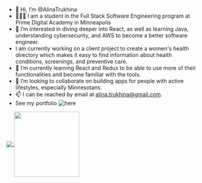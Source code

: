- 👋 Hi, I’m @AlinaTrukhina
- 🧑🏼‍💻 I am a student in the Full Stack Software Engineering program at Prime Digital Academy in Minneapolis
- 👀 I’m interested in diving deeper into React, as well as learning Java, understanding cybersecurity, and AWS to become a better software engineer.
- I am currently working on a client project to create a women's health directory which makes it easy to find information about health conditions, screenings, and preventive care.
- 🌱 I’m currently learning React and Redux to be able to use more of their functionalities and become familiar with the tools.
- 💞️ I’m looking to collaborate on building apps for people with active lifestyles, especially Minnesotans.
- 📫 I can be reached by email at alina.trukhina@gmail.com.
- See my portfolio ![here](https://alina-trukhina-portfolio.vercel.app/)

<!---
AlinaTrukhina/AlinaTrukhina is a ✨ special ✨ repository because its `README.md` (this file) appears on your GitHub profile.
You can click the Preview link to take a look at your changes.
--->
<!-- [![Alina's GitHub stats](https://github-readme-stats.vercel.app/api?username=AlinaTrukhina&hide=issues&show_icons=true&theme=tokyonight)](https://github.com/AlinaTrukhina/github-readme-stats) 

[![Top Languages](https://github-readme-stats.vercel.app/api/top-langs/?username=AlinaTrukhina&theme=tokyonight&layout=compact)](https://github.com/AlinaTrukhina/github-readme-stats) -->

<a href="https://github.com/AlinaTrukhina/github-readme-stats">
  <img align="center" src="https://github-readme-stats.vercel.app/api?username=AlinaTrukhina&hide=issues&show_icons=true&theme=tokyonight" />
</a>
<a href="https://github.com/AlinaTrukhina/github-readme-stats">
  <img align="center" height="170px" src="https://github-readme-stats.vercel.app/api/top-langs/?username=AlinaTrukhina&theme=tokyonight&layout=compact" />
</a>
